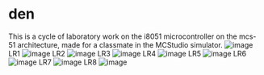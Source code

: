# den
This is a cycle of laboratory work on the i8051 microcontroller on the mcs-51 architecture, made for a classmate in the MCStudio simulator.
![image](https://user-images.githubusercontent.com/87578324/233860901-14794d6b-c2cf-4e78-a769-1a777d56688e.png)
LR1
![image](https://user-images.githubusercontent.com/87578324/233861311-e0d193e3-a1b6-4247-8a59-631d9d1a5c40.png)
LR2
![image](https://user-images.githubusercontent.com/87578324/233861332-744cbc0b-26c9-4c62-aa93-2247397d01b3.png)
LR3
![image](https://user-images.githubusercontent.com/87578324/233861350-8da1fd02-a13a-47ab-a2f1-07a4fc058796.png)
LR4
![image](https://user-images.githubusercontent.com/87578324/233861360-c41e53ec-6b6e-4d43-abf5-4e0efe92d7fb.png)
LR5
![image](https://user-images.githubusercontent.com/87578324/233861390-53318e98-70f5-494b-b049-75d209959d2f.png)
LR6
![image](https://user-images.githubusercontent.com/87578324/233861390-53318e98-70f5-494b-b049-75d209959d2f.png)
LR7
![image](https://user-images.githubusercontent.com/87578324/233861399-afccb0f1-67cc-4fe3-97b4-9987422f6e49.png)
LR8
![image](https://user-images.githubusercontent.com/87578324/233861461-5d09db91-83ab-49ad-994b-f94915f32d1d.png)
